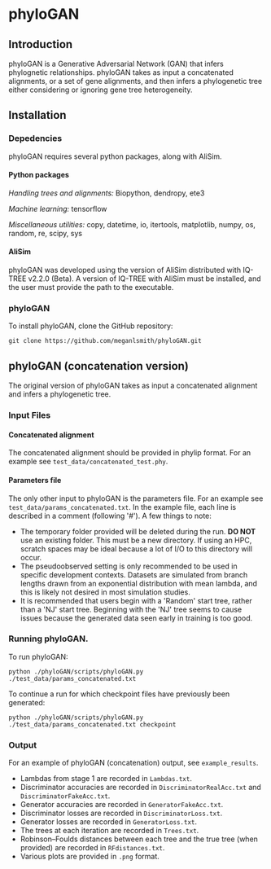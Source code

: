# phyloGAN

## Introduction

phyloGAN is a Generative Adversarial Network (GAN) that infers phylognetic relationships. phyloGAN takes as input a concatenated alignments, or a set of gene alignments, and then infers a phylogenetic tree either considering or ignoring gene tree heterogeneity.

## Installation

### Depedencies 

phyloGAN requires several python packages, along with AliSim.

#### Python packages
*Handling trees and alignments:* Biopython, dendropy, ete3

*Machine learning:* tensorflow

*Miscellaneous utilities:* copy, datetime, io, itertools, matplotlib, numpy, os, random, re, scipy, sys

#### AliSim
phyloGAN was developed using the version of AliSim distributed with IQ-TREE v2.2.0 (Beta). A version of IQ-TREE with AliSim must be installed, and the user must provide the path to the executable.

### phyloGAN
To install phyloGAN, clone the GitHub repository:

    git clone https://github.com/meganlsmith/phyloGAN.git

## phyloGAN (concatenation version)

The original version of phyloGAN takes as input a concatenated alignment and infers a phylogenetic tree. 

### Input Files

#### Concatenated alignment

The concatenated alignment should be provided in phylip format. For an example see `test_data/concatenated_test.phy`.

#### Parameters file

The only other input to phyloGAN is the parameters file. For an example see `test_data/params_concatenated.txt`. In the example file, each line is described in a comment (following '#'). A few things to note:

* The temporary folder provided will be deleted during the run. **DO NOT** use an existing folder. This must be a new directory. If using an HPC, scratch spaces may be ideal because a lot of I/O to this directory will occur.
* The pseudoobserved setting is only recommended to be used in specific development contexts. Datasets are simulated from branch lengths drawn from an exponential distribution with mean lambda, and this is likely not desired in most simulation studies.
* It is recommended that users begin with a 'Random' start tree, rather than a 'NJ' start tree. Beginning with the 'NJ' tree seems to cause issues because the generated data seen early in training is too good.


### Running phyloGAN.

To run phyloGAN:

    python ./phyloGAN/scripts/phyloGAN.py ./test_data/params_concatenated.txt

To continue a run for which checkpoint files have previously been generated:

    python ./phyloGAN/scripts/phyloGAN.py ./test_data/params_concatenated.txt checkpoint

### Output 

For an example of phyloGAN (concatenation) output, see `example_results`. 

* Lambdas from stage 1 are recorded in `Lambdas.txt`.
* Discriminator accuracies are recorded in `DiscriminatorRealAcc.txt` and `DiscriminatorFakeAcc.txt`.
* Generator accuracies are recorded in `GeneratorFakeAcc.txt`.
* Discriminator losses are recorded in `DiscriminatorLoss.txt`.
* Generator losses are recorded in `GeneratorLoss.txt`.
* The trees at each iteration are recorded in `Trees.txt`.
* Robinson–Foulds distances between each tree and the true tree (when provided) are recorded in `RFdistances.txt`.
* Various plots are provided in `.png` format.





